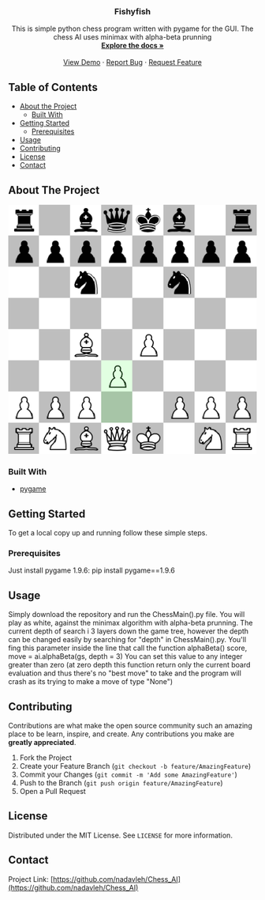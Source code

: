 <!--
*** Thanks for checking out this README Template. If you have a suggestion that would
*** make this better, please fork the repo and create a pull request or simply open
*** an issue with the tag "enhancement".
*** Thanks again! Now go create something AMAZING! :D
***
***
***
*** To avoid retyping too much info. Do a search and replace for the following:
*** github_username, repo_name, twitter_handle, email
-->





<!-- PROJECT SHIELDS -->
<!--
*** I'm using markdown "reference style" links for readability.
*** Reference links are enclosed in brackets [ ] instead of parentheses ( ).
*** See the bottom of this document for the declaration of the reference variables
*** for contributors-url, forks-url, etc. This is an optional, concise syntax you may use.
*** https://www.markdownguide.org/basic-syntax/#reference-style-links
-->



<!-- PROJECT LOGO -->
<br />
<p align="center">
  <a href="https://github.com/nadavleh/Chess_AI">
  </a>

  <h3 align="center">Fishyfish</h3>

  <p align="center">
    This is simple python chess program written with pygame for the GUI. The chess AI uses minimax with alpha-beta prunning
    <br />
    <a href="https://github.com/nadavleh/Chess_AI"><strong>Explore the docs »</strong></a>
    <br />
    <br />
    <a href="https://github.com/nadavleh/Chess_AI">View Demo</a>
    ·
    <a href="https://github.com/nadavleh/Chess_AI/issues">Report Bug</a>
    ·
    <a href="https://github.com/nadavleh/Chess_AI/issues">Request Feature</a>
  </p>
</p>



<!-- TABLE OF CONTENTS -->
## Table of Contents

* [About the Project](#about-the-project)
  * [Built With](#built-with)
* [Getting Started](#getting-started)
  * [Prerequisites](#prerequisites)
* [Usage](#usage)
* [Contributing](#contributing)
* [License](#license)
* [Contact](#contact)



<!-- ABOUT THE PROJECT -->
## About The Project

[![Product Name Screen Shot][product-screenshot]](https://github.com/nadavleh/Chess_AI/blob/master/images/screenshot.png)
<!-- 
Here's a blank template to get started:
**To avoid retyping too much info. Do a search and replace with your text editor for the following:**
`github_username`, `repo_name`, `twitter_handle`, `email`
-->

### Built With

* [pygame](https://www.pygame.org/docs/)





<!-- GETTING STARTED -->
## Getting Started

To get a local copy up and running follow these simple steps.

### Prerequisites

Just install pygame 1.9.6:
              pip install pygame==1.9.6


## Usage

Simply download the repository and run the ChessMain().py file. You will play as white, against the minimax algorithm with alpha-beta prunning. The current depth of search i 3 layers down the game tree, however the depth can be changed easily by searching for "depth" in ChessMain().py. You'll fing this parameter inside the line that call the function alphaBeta() 
                score, move = ai.alphaBeta(gs, depth = 3)
You can set this value to any integer greater than zero (at zero depth this function return only the current board evaluation and thus there's no "best move" to take and the program will crash as its trying to make a move of type "None")


<!-- CONTRIBUTING -->
## Contributing

Contributions are what make the open source community such an amazing place to be learn, inspire, and create. Any contributions you make are **greatly appreciated**.

1. Fork the Project
2. Create your Feature Branch (`git checkout -b feature/AmazingFeature`)
3. Commit your Changes (`git commit -m 'Add some AmazingFeature'`)
4. Push to the Branch (`git push origin feature/AmazingFeature`)
5. Open a Pull Request



<!-- LICENSE -->
## License

Distributed under the MIT License. See `LICENSE` for more information.



<!-- CONTACT -->
## Contact
Project Link: [https://github.com/nadavleh/Chess_AI](https://github.com/nadavleh/Chess_AI)



<!-- MARKDOWN LINKS & IMAGES -->
<!-- https://www.markdownguide.org/basic-syntax/#reference-style-links -->
[contributors-shield]: https://img.shields.io/github/contributors/nadavleh/repo.svg?style=flat-square
[forks-shield]: https://img.shields.io/github/forks/nadavleh/repo.svg?style=flat-square
[forks-url]: https://github.com/nadavleh/repo/network/members
[stars-shield]: https://img.shields.io/github/stars/nadavleh/repo.svg?style=flat-square
[stars-url]: https://github.com/nadavleh/repo/stargazers
[issues-shield]: https://img.shields.io/github/issues/nadavleh/repo.svg?style=flat-square
[issues-url]: https://github.com/nadavleh/repo/issues
[license-shield]: https://img.shields.io/github/license/nadavleh/repo.svg?style=flat-square
[product-screenshot]: https://github.com/nadavleh/Chess_AI/blob/master/images/screenshot.png

